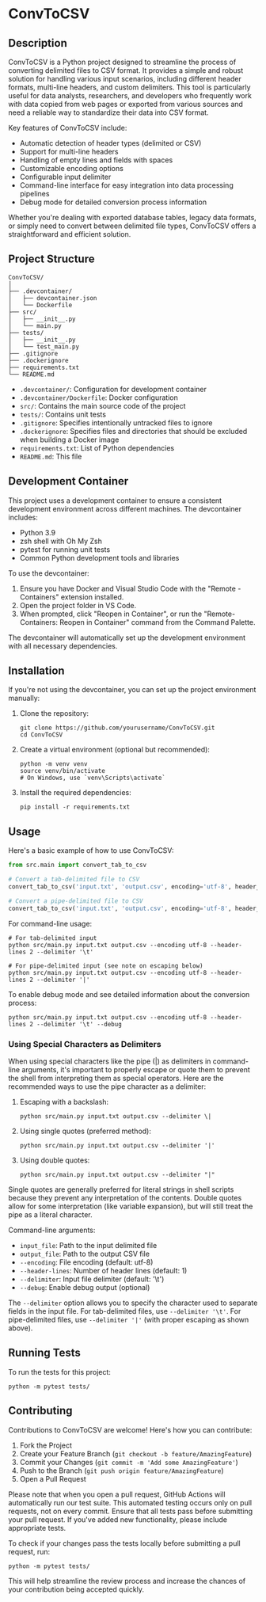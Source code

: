 # ConvToCSV

## Description

ConvToCSV is a Python project designed to streamline the process of converting delimited files to CSV format. It provides a simple and robust solution for handling various input scenarios, including different header formats, multi-line headers, and custom delimiters. This tool is particularly useful for data analysts, researchers, and developers who frequently work with data copied from web pages or exported from various sources and need a reliable way to standardize their data into CSV format.

Key features of ConvToCSV include:

- Automatic detection of header types (delimited or CSV)
- Support for multi-line headers
- Handling of empty lines and fields with spaces
- Customizable encoding options
- Configurable input delimiter
- Command-line interface for easy integration into data processing pipelines
- Debug mode for detailed conversion process information

Whether you're dealing with exported database tables, legacy data formats, or simply need to convert between delimited file types, ConvToCSV offers a straightforward and efficient solution.

## Project Structure

```shell
ConvToCSV/
│
├── .devcontainer/
│   ├── devcontainer.json
│   └── Dockerfile
├── src/
│   ├── __init__.py
│   └── main.py
├── tests/
│   ├── __init__.py
│   └── test_main.py
├── .gitignore
├── .dockerignore
├── requirements.txt
└── README.md
```

- `.devcontainer/`: Configuration for development container
- `.devcontainer/Dockerfile`: Docker configuration
- `src/`: Contains the main source code of the project
- `tests/`: Contains unit tests
- `.gitignore`: Specifies intentionally untracked files to ignore
- `.dockerignore`: Specifies files and directories that should be excluded when building a Docker image
- `requirements.txt`: List of Python dependencies
- `README.md`: This file

## Development Container

This project uses a development container to ensure a consistent development environment across different machines. The devcontainer includes:

- Python 3.9
- zsh shell with Oh My Zsh
- pytest for running unit tests
- Common Python development tools and libraries

To use the devcontainer:

1. Ensure you have Docker and Visual Studio Code with the "Remote - Containers" extension installed.
2. Open the project folder in VS Code.
3. When prompted, click "Reopen in Container", or run the "Remote-Containers: Reopen in Container" command from the Command Palette.

The devcontainer will automatically set up the development environment with all necessary dependencies.

## Installation

If you're not using the devcontainer, you can set up the project environment manually:

1. Clone the repository:

   ```shell
   git clone https://github.com/yourusername/ConvToCSV.git
   cd ConvToCSV
   ```

2. Create a virtual environment (optional but recommended):

   ```shell
   python -m venv venv
   source venv/bin/activate
   # On Windows, use `venv\Scripts\activate`
   ```

3. Install the required dependencies:

   ```shell
   pip install -r requirements.txt
   ```

## Usage

Here's a basic example of how to use ConvToCSV:

```python
from src.main import convert_tab_to_csv

# Convert a tab-delimited file to CSV
convert_tab_to_csv('input.txt', 'output.csv', encoding='utf-8', header_lines=2, delimiter='\t')

# Convert a pipe-delimited file to CSV
convert_tab_to_csv('input.txt', 'output.csv', encoding='utf-8', header_lines=2, delimiter='|')
```

For command-line usage:

```shell
# For tab-delimited input
python src/main.py input.txt output.csv --encoding utf-8 --header-lines 2 --delimiter '\t'

# For pipe-delimited input (see note on escaping below)
python src/main.py input.txt output.csv --encoding utf-8 --header-lines 2 --delimiter '|'
```

To enable debug mode and see detailed information about the conversion process:

```shell
python src/main.py input.txt output.csv --encoding utf-8 --header-lines 2 --delimiter '\t' --debug
```

### Using Special Characters as Delimiters

When using special characters like the pipe (|) as delimiters in command-line arguments, it's important to properly escape or quote them to prevent the shell from interpreting them as special operators. Here are the recommended ways to use the pipe character as a delimiter:

1. Escaping with a backslash:

   ```shell
   python src/main.py input.txt output.csv --delimiter \|
   ```

2. Using single quotes (preferred method):

   ```shell
   python src/main.py input.txt output.csv --delimiter '|'
   ```

3. Using double quotes:

   ```shell
   python src/main.py input.txt output.csv --delimiter "|"
   ```

Single quotes are generally preferred for literal strings in shell scripts because they prevent any interpretation of the contents. Double quotes allow for some interpretation (like variable expansion), but will still treat the pipe as a literal character.

Command-line arguments:

- `input_file`: Path to the input delimited file
- `output_file`: Path to the output CSV file
- `--encoding`: File encoding (default: utf-8)
- `--header-lines`: Number of header lines (default: 1)
- `--delimiter`: Input file delimiter (default: '\t')
- `--debug`: Enable debug output (optional)

The `--delimiter` option allows you to specify the character used to separate fields in the input file. For tab-delimited files, use `--delimiter '\t'`. For pipe-delimited files, use `--delimiter '|'` (with proper escaping as shown above).

## Running Tests

To run the tests for this project:

```shell
python -m pytest tests/
```

## Contributing

Contributions to ConvToCSV are welcome! Here's how you can contribute:

1. Fork the Project
2. Create your Feature Branch (`git checkout -b feature/AmazingFeature`)
3. Commit your Changes (`git commit -m 'Add some AmazingFeature'`)
4. Push to the Branch (`git push origin feature/AmazingFeature`)
5. Open a Pull Request

Please note that when you open a pull request, GitHub Actions will automatically run our test suite. This automated testing occurs only on pull requests, not on every commit. Ensure that all tests pass before submitting your pull request. If you've added new functionality, please include appropriate tests.

To check if your changes pass the tests locally before submitting a pull request, run:

```shell
python -m pytest tests/
```

This will help streamline the review process and increase the chances of your contribution being accepted quickly.
